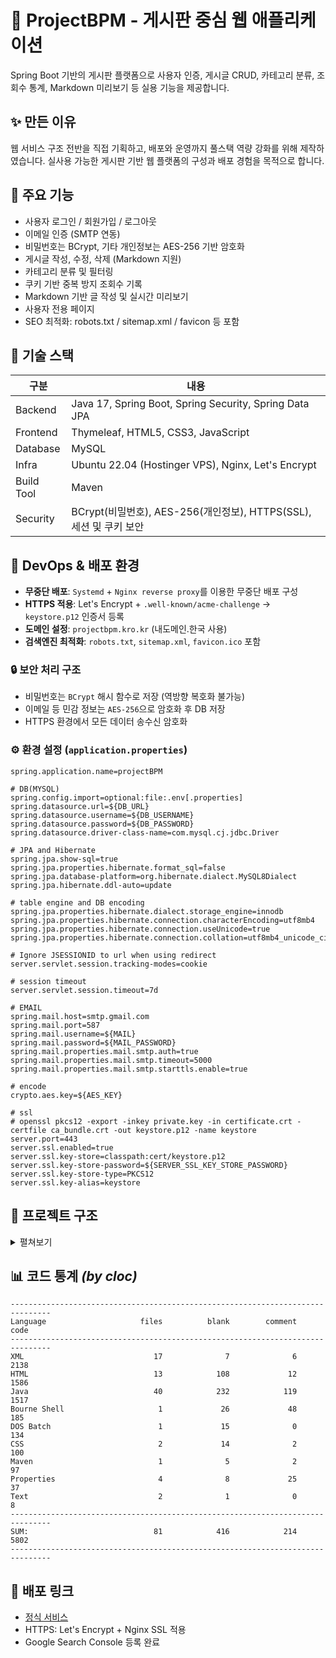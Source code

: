 # 🧠 ProjectBPM - 게시판 중심 웹 애플리케이션

Spring Boot 기반의 게시판 플랫폼으로 사용자 인증, 게시글 CRUD, 카테고리 분류, 조회수 통계, Markdown 미리보기 등 실용 기능을 제공합니다.

## ✨ 만든 이유

웹 서비스 구조 전반을 직접 기획하고, 배포와 운영까지 풀스택 역량 강화를 위해 제작하였습니다. 실사용 가능한 게시판 기반 웹 플랫폼의 구성과 배포 경험을 목적으로 합니다.

## 🚀 주요 기능

- 사용자 로그인 / 회원가입 / 로그아웃
- 이메일 인증 (SMTP 연동)
- 비밀번호는 BCrypt, 기타 개인정보는 AES-256 기반 암호화
- 게시글 작성, 수정, 삭제 (Markdown 지원)
- 카테고리 분류 및 필터링
- 쿠키 기반 중복 방지 조회수 기록
- Markdown 기반 글 작성 및 실시간 미리보기
- 사용자 전용 페이지
- SEO 최적화: robots.txt / sitemap.xml / favicon 등 포함

## 🧱 기술 스택

| 구분       | 내용                                                                   |
|------------|------------------------------------------------------------------------|
| Backend    | Java 17, Spring Boot, Spring Security, Spring Data JPA                 |
| Frontend   | Thymeleaf, HTML5, CSS3, JavaScript                                     |
| Database   | MySQL                                                                  |
| Infra      | Ubuntu 22.04 (Hostinger VPS), Nginx, Let's Encrypt                     |
| Build Tool | Maven                                                                  |
| Security   | BCrypt(비밀번호), AES-256(개인정보), HTTPS(SSL), 세션 및 쿠키 보안       |

## 🔐 DevOps & 배포 환경

- **무중단 배포**: `Systemd` + `Nginx reverse proxy`를 이용한 무중단 배포 구성
- **HTTPS 적용**: Let's Encrypt + `.well-known/acme-challenge` → `keystore.p12` 인증서 등록
- **도메인 설정**: `projectbpm.kro.kr` (내도메인.한국 사용)
- **검색엔진 최적화**: `robots.txt`, `sitemap.xml`, `favicon.ico` 포함

### 🔒 보안 처리 구조

- 비밀번호는 `BCrypt` 해시 함수로 저장 (역방향 복호화 불가능)
- 이메일 등 민감 정보는 `AES-256`으로 암호화 후 DB 저장
- HTTPS 환경에서 모든 데이터 송수신 암호화

### ⚙️ 환경 설정 (`application.properties`)

```
spring.application.name=projectBPM

# DB(MYSQL)
spring.config.import=optional:file:.env[.properties]
spring.datasource.url=${DB_URL}
spring.datasource.username=${DB_USERNAME}
spring.datasource.password=${DB_PASSWORD}
spring.datasource.driver-class-name=com.mysql.cj.jdbc.Driver

# JPA and Hibernate
spring.jpa.show-sql=true
spring.jpa.properties.hibernate.format_sql=false
spring.jpa.database-platform=org.hibernate.dialect.MySQL8Dialect
spring.jpa.hibernate.ddl-auto=update

# table engine and DB encoding
spring.jpa.properties.hibernate.dialect.storage_engine=innodb
spring.jpa.properties.hibernate.connection.characterEncoding=utf8mb4
spring.jpa.properties.hibernate.connection.useUnicode=true
spring.jpa.properties.hibernate.connection.collation=utf8mb4_unicode_ci

# Ignore JSESSIONID to url when using redirect
server.servlet.session.tracking-modes=cookie

# session timeout
server.servlet.session.timeout=7d

# EMAIL
spring.mail.host=smtp.gmail.com
spring.mail.port=587
spring.mail.username=${MAIL}
spring.mail.password=${MAIL_PASSWORD}
spring.mail.properties.mail.smtp.auth=true
spring.mail.properties.mail.smtp.timeout=5000
spring.mail.properties.mail.smtp.starttls.enable=true

# encode
crypto.aes.key=${AES_KEY}

# ssl
# openssl pkcs12 -export -inkey private.key -in certificate.crt -certfile ca_bundle.crt -out keystore.p12 -name keystore
server.port=443
server.ssl.enabled=true
server.ssl.key-store=classpath:cert/keystore.p12
server.ssl.key-store-password=${SERVER_SSL_KEY_STORE_PASSWORD}
server.ssl.key-store-type=PKCS12
server.ssl.key-alias=keystore
```

## 📂 프로젝트 구조
<details>
<summary>펼쳐보기</summary>
 
```
📦src
 ┣ 📂main
 ┃ ┣ 📂java
 ┃ ┃ ┗ 📂kr
 ┃ ┃ ┃ ┗ 📂kro
 ┃ ┃ ┃ ┃ ┗ 📂projectbpm
 ┃ ┃ ┃ ┃ ┃ ┣ 📂common
 ┃ ┃ ┃ ┃ ┃ ┃ ┣ 📂config
 ┃ ┃ ┃ ┃ ┃ ┃ ┃ ┣ 📜SecurityConfig.java
 ┃ ┃ ┃ ┃ ┃ ┃ ┃ ┗ 📜WebConfig.java
 ┃ ┃ ┃ ┃ ┃ ┃ ┣ 📂crypto
 ┃ ┃ ┃ ┃ ┃ ┃ ┃ ┗ 📜Aes256Utils.java
 ┃ ┃ ┃ ┃ ┃ ┃ ┣ 📂exception
 ┃ ┃ ┃ ┃ ┃ ┃ ┃ ┗ 📜GlobalExceptionHandler.java
 ┃ ┃ ┃ ┃ ┃ ┃ ┣ 📂intercepter
 ┃ ┃ ┃ ┃ ┃ ┃ ┃ ┗ 📜GlobalInterceptor.java
 ┃ ┃ ┃ ┃ ┃ ┃ ┗ 📂util
 ┃ ┃ ┃ ┃ ┃ ┃ ┃ ┣ 📜MaskingUtils.java
 ┃ ┃ ┃ ┃ ┃ ┃ ┃ ┗ 📜SessionUtils.java
 ┃ ┃ ┃ ┃ ┃ ┣ 📂controller
 ┃ ┃ ┃ ┃ ┃ ┃ ┣ 📜BoardController.java
 ┃ ┃ ┃ ┃ ┃ ┃ ┣ 📜CategoryController.java
 ┃ ┃ ┃ ┃ ┃ ┃ ┣ 📜EmailController.java
 ┃ ┃ ┃ ┃ ┃ ┃ ┣ 📜HomeController.java
 ┃ ┃ ┃ ┃ ┃ ┃ ┣ 📜LoginController.java
 ┃ ┃ ┃ ┃ ┃ ┃ ┣ 📜RegisterController.java
 ┃ ┃ ┃ ┃ ┃ ┃ ┣ 📜SitemapController.java
 ┃ ┃ ┃ ┃ ┃ ┃ ┗ 📜UserController.java
 ┃ ┃ ┃ ┃ ┃ ┣ 📂domain
 ┃ ┃ ┃ ┃ ┃ ┃ ┣ 📜Board.java
 ┃ ┃ ┃ ┃ ┃ ┃ ┣ 📜Category.java
 ┃ ┃ ┃ ┃ ┃ ┃ ┣ 📜User.java
 ┃ ┃ ┃ ┃ ┃ ┃ ┗ 📜View.java
 ┃ ┃ ┃ ┃ ┃ ┣ 📂dto
 ┃ ┃ ┃ ┃ ┃ ┃ ┣ 📜BoardDto.java
 ┃ ┃ ┃ ┃ ┃ ┃ ┣ 📜CategoryDto.java
 ┃ ┃ ┃ ┃ ┃ ┃ ┗ 📜UserDto.java
 ┃ ┃ ┃ ┃ ┃ ┣ 📂repository
 ┃ ┃ ┃ ┃ ┃ ┃ ┣ 📜BoardRepository.java
 ┃ ┃ ┃ ┃ ┃ ┃ ┣ 📜CategoryRepository.java
 ┃ ┃ ┃ ┃ ┃ ┃ ┣ 📜UserRepository.java
 ┃ ┃ ┃ ┃ ┃ ┃ ┗ 📜ViewRepository.java
 ┃ ┃ ┃ ┃ ┃ ┣ 📂service
 ┃ ┃ ┃ ┃ ┃ ┃ ┣ 📜BoardService.java
 ┃ ┃ ┃ ┃ ┃ ┃ ┣ 📜BoardServiceImpl.java
 ┃ ┃ ┃ ┃ ┃ ┃ ┣ 📜CategoryService.java
 ┃ ┃ ┃ ┃ ┃ ┃ ┣ 📜CategoryServiceImpl.java
 ┃ ┃ ┃ ┃ ┃ ┃ ┣ 📜EmailService.java
 ┃ ┃ ┃ ┃ ┃ ┃ ┣ 📜EmailServiceImpl.java
 ┃ ┃ ┃ ┃ ┃ ┃ ┣ 📜UserService.java
 ┃ ┃ ┃ ┃ ┃ ┃ ┣ 📜UserServiceImpl.java
 ┃ ┃ ┃ ┃ ┃ ┃ ┣ 📜ViewService.java
 ┃ ┃ ┃ ┃ ┃ ┃ ┗ 📜ViewServiceImpl.java
 ┃ ┃ ┃ ┃ ┃ ┗ 📜ProjectBpmApplication.java
 ┃ ┗ 📂resources
 ┃ ┃ ┣ 📂cert
 ┃ ┃ ┃ ┗ 📜keystore.p12
 ┃ ┃ ┣ 📂static
 ┃ ┃ ┃ ┣ 📂.well-known
 ┃ ┃ ┃ ┃ ┗ 📂acme-challenge
 ┃ ┃ ┃ ┃ ┃ ┗ 📜web.config
 ┃ ┃ ┃ ┣ 📂css
 ┃ ┃ ┃ ┃ ┣ 📜board.css
 ┃ ┃ ┃ ┃ ┗ 📜error.css
 ┃ ┃ ┃ ┣ 📂images
 ┃ ┃ ┃ ┃ ┣ 📜image.png
 ┃ ┃ ┃ ┃ ┣ 📜logo.png
 ┃ ┃ ┃ ┃ ┗ 📜searchicon.png
 ┃ ┃ ┃ ┣ 📜favicon.ico
 ┃ ┃ ┃ ┗ 📜robots.txt
 ┃ ┃ ┣ 📂templates
 ┃ ┃ ┃ ┣ 📂error
 ┃ ┃ ┃ ┃ ┣ 📜404.html
 ┃ ┃ ┃ ┃ ┗ 📜500.html
 ┃ ┃ ┃ ┣ 📂fragments
 ┃ ┃ ┃ ┃ ┣ 📜header.html
 ┃ ┃ ┃ ┃ ┣ 📜markdown.html
 ┃ ┃ ┃ ┃ ┗ 📜nav.html
 ┃ ┃ ┃ ┗ 📂views
 ┃ ┃ ┃ ┃ ┣ 📂board
 ┃ ┃ ┃ ┃ ┃ ┣ 📜read.html
 ┃ ┃ ┃ ┃ ┃ ┗ 📜write.html
 ┃ ┃ ┃ ┃ ┣ 📂login
 ┃ ┃ ┃ ┃ ┃ ┣ 📜changePassword.html
 ┃ ┃ ┃ ┃ ┃ ┗ 📜loginForm.html
 ┃ ┃ ┃ ┃ ┣ 📂register
 ┃ ┃ ┃ ┃ ┃ ┣ 📜registerForm.html
 ┃ ┃ ┃ ┃ ┃ ┗ 📜terms.html
 ┃ ┃ ┃ ┃ ┣ 📂user
 ┃ ┃ ┃ ┃ ┃ ┗ 📜userPage.html
 ┃ ┃ ┃ ┃ ┗ 📜home.html
 ┃ ┃ ┗ 📜application.properties
 ┗ 📂test
 ┃ ┗ 📂java
 ┃ ┃ ┗ 📂kr
 ┃ ┃ ┃ ┗ 📂kro
 ┃ ┃ ┃ ┃ ┗ 📂projectbpm
 ┃ ┃ ┃ ┃ ┃ ┣ 📂repository
 ┃ ┃ ┃ ┃ ┃ ┃ ┣ 📜BoardRepositoryTest.java
 ┃ ┃ ┃ ┃ ┃ ┃ ┗ 📜UserRepositoryTest.java
 ┃ ┃ ┃ ┃ ┃ ┗ 📜ProjectBpmApplicationTests.java
```
</details>

## 📊 코드 통계 *(by cloc)*
```
-------------------------------------------------------------------------------
Language                     files          blank        comment           code
-------------------------------------------------------------------------------
XML                             17              7              6           2138
HTML                            13            108             12           1586
Java                            40            232            119           1517
Bourne Shell                     1             26             48            185
DOS Batch                        1             15              0            134
CSS                              2             14              2            100
Maven                            1              5              2             97
Properties                       4              8             25             37
Text                             2              1              0              8
-------------------------------------------------------------------------------
SUM:                            81            416            214           5802
-------------------------------------------------------------------------------
```

## 📎 배포 링크
- [정식 서비스](https://projectbpm.kro.kr)
- HTTPS: Let's Encrypt + Nginx SSL 적용
- Google Search Console 등록 완료